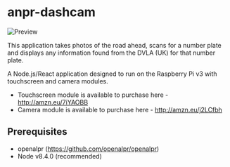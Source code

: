 # anpr-dashcam

![Preview](https://github.com/kslat3r/anpr-dashcam/raw/master/example.png)

This application takes photos of the road ahead, scans for a number plate and displays any information found from the DVLA (UK) for that number plate.

A Node.js/React application designed to run on the Raspberry Pi v3 with touchscreen and camera modules.

* Touchscreen module is available to purchase here - http://amzn.eu/7iYAOBB
* Camera module is available to purchase here - http://amzn.eu/j2LCfbh

## Prerequisites

* openalpr (https://github.com/openalpr/openalpr)
* Node v8.4.0 (recommended)
